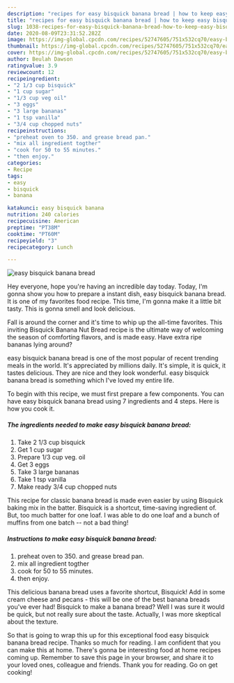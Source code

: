 ```yaml
---
description: "recipes for easy bisquick banana bread | how to keep easy bisquick banana bread"
title: "recipes for easy bisquick banana bread | how to keep easy bisquick banana bread"
slug: 1038-recipes-for-easy-bisquick-banana-bread-how-to-keep-easy-bisquick-banana-bread
date: 2020-08-09T23:31:52.282Z
image: https://img-global.cpcdn.com/recipes/52747605/751x532cq70/easy-bisquick-banana-bread-recipe-main-photo.jpg
thumbnail: https://img-global.cpcdn.com/recipes/52747605/751x532cq70/easy-bisquick-banana-bread-recipe-main-photo.jpg
cover: https://img-global.cpcdn.com/recipes/52747605/751x532cq70/easy-bisquick-banana-bread-recipe-main-photo.jpg
author: Beulah Dawson
ratingvalue: 3.9
reviewcount: 12
recipeingredient:
- "2 1/3 cup bisquick"
- "1 cup sugar"
- "1/3 cup veg oil"
- "3 eggs"
- "3 large bananas"
- "1 tsp vanilla"
- "3/4 cup chopped nuts"
recipeinstructions:
- "preheat oven to 350. and grease bread pan."
- "mix all ingredient togther"
- "cook for 50 to 55 minutes."
- "then enjoy."
categories:
- Recipe
tags:
- easy
- bisquick
- banana

katakunci: easy bisquick banana 
nutrition: 240 calories
recipecuisine: American
preptime: "PT38M"
cooktime: "PT60M"
recipeyield: "3"
recipecategory: Lunch

---
```



![easy bisquick banana bread](https://img-global.cpcdn.com/recipes/52747605/751x532cq70/easy-bisquick-banana-bread-recipe-main-photo.jpg)

Hey everyone, hope you're having an incredible day today. Today, I'm gonna show you how to prepare a instant dish, easy bisquick banana bread. It is one of my favorites food recipe. This time, I'm gonna make it a little bit tasty. This is gonna smell and look delicious.

Fall is around the corner and it&#39;s time to whip up the all-time favorites. This inviting Bisquick Banana Nut Bread recipe is the ultimate way of welcoming the season of comforting flavors, and is made easy. Have extra ripe bananas lying around?

easy bisquick banana bread is one of the most popular of recent trending meals in the world. It's appreciated by millions daily. It's simple, it is quick, it tastes delicious. They are nice and they look wonderful. easy bisquick banana bread is something which I've loved my entire life.


To begin with this recipe, we must first prepare a few components. You can have easy bisquick banana bread using 7 ingredients and 4 steps. Here is how you cook it.

<!--inarticleads1-->

##### The ingredients needed to make easy bisquick banana bread:

1. Take 2 1/3 cup bisquick
1. Get 1 cup sugar
1. Prepare 1/3 cup veg. oil
1. Get 3 eggs
1. Take 3 large bananas
1. Take 1 tsp vanilla
1. Make ready 3/4 cup chopped nuts


This recipe for classic banana bread is made even easier by using Bisquick baking mix in the batter. Bisquick is a shortcut, time-saving ingredient of. But, too much batter for one loaf. I was able to do one loaf and a bunch of muffins from one batch -- not a bad thing! 

<!--inarticleads2-->

##### Instructions to make easy bisquick banana bread:

1. preheat oven to 350. and grease bread pan.
1. mix all ingredient togther
1. cook for 50 to 55 minutes.
1. then enjoy.


This delicious banana bread uses a favorite shortcut, Bisquick! Add in some cream cheese and pecans - this will be one of the best banana breads you&#39;ve ever had! Bisquick to make a banana bread? Well I was sure it would be quick, but not really sure about the taste. Actually, I was more skeptical about the texture. 

So that is going to wrap this up for this exceptional food easy bisquick banana bread recipe. Thanks so much for reading. I am confident that you can make this at home. There's gonna be interesting food at home recipes coming up. Remember to save this page in your browser, and share it to your loved ones, colleague and friends. Thank you for reading. Go on get cooking!

